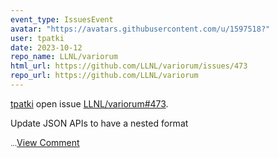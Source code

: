 ```yaml
---
event_type: IssuesEvent
avatar: "https://avatars.githubusercontent.com/u/1597518?"
user: tpatki
date: 2023-10-12
repo_name: LLNL/variorum
html_url: https://github.com/LLNL/variorum/issues/473
repo_url: https://github.com/LLNL/variorum
---
```


<a href='https://github.com/tpatki' target='_blank'>tpatki</a> open issue <a href='https://github.com/LLNL/variorum/issues/473' target='_blank'>LLNL/variorum#473</a>.

<p>Update JSON APIs to have a nested format</p><small>...</small><a href='https://github.com/LLNL/variorum/issues/473' target='_blank'>View Comment</a>